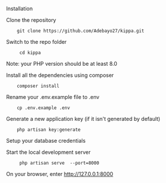 Installation 


Clone the repository

        git clone https://github.com/Adebayo27/kippa.git

Switch to the repo folder

         cd kippa

Note: your PHP version should be at least 8.0

Install all the dependencies using composer

        composer install 

Rename your .env.example file to .env

        cp .env.example .env

Generate a new application key (if it isn't generated by default)

        php artisan key:generate

Setup your database credentials 

Start the local development server

         php artisan serve  --port=8000

On your browser, enter http://127.0.0.1:8000
